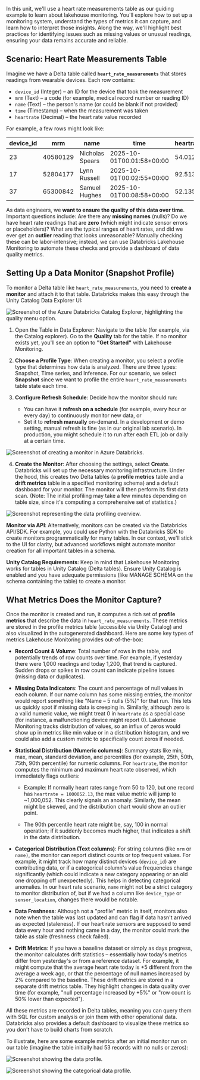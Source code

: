 In this unit, we'll use a heart rate measurements table as our guiding example to learn about lakehouse monitoring. You'll explore how to set up a monitoring system, understand the types of metrics it can capture, and learn how to interpret those insights. Along the way, we'll highlight best practices for identifying issues such as missing values or unusual readings, ensuring your data remains accurate and reliable.

## Scenario: Heart Rate Measurements Table

Imagine we have a Delta table called **`heart_rate_measurements`** that stores readings from wearable devices. Each row contains:

- `device_id` (Integer) – an ID for the device that took the measurement
- `mrm` (Text) – a code (for example, medical record number or reading ID)
- `name` (Text) – the person's name (or could be blank if not provided)
- `time` (Timestamp) – when the measurement was taken
- `heartrate` (Decimal) – the heart rate value recorded

For example, a few rows might look like:

| device_id |   mrm    |      name       |           time            | heartrate |
|-----------|----------|-----------------|---------------------------|-----------|
|    23     | 40580129 | Nicholas Spears | 2025-10-01T00:01:58+00:00 |   54.0122 |
|    17     | 52804177 | Lynn Russell    | 2025-10-01T00:02:55+00:00 |   92.5136 |
|    37     | 65300842 | Samuel Hughes   | 2025-10-01T00:08:58+00:00 |   52.1354 |

As data engineers, we **want to ensure the quality of this data over time**. Important questions include: Are there any **missing names** (nulls)? Do we have heart rate readings that are **zero** (which might indicate sensor errors or placeholders)? What are the typical ranges of heart rates, and did we ever get an **outlier** reading that looks unreasonable? Manually checking these can be labor-intensive; instead, we can use Databricks Lakehouse Monitoring to automate these checks and provide a dashboard of data quality metrics.

## Setting Up a Data Monitor (Snapshot Profile)

To monitor a Delta table like `heart_rate_measurements`, you need to **create a monitor** and attach it to that table. Databricks makes this easy through the Unity Catalog Data Explorer UI: 

![Screenshot of the Azure Databricks Catalog Explorer, highlighting the quality menu option.](../media/catalog-exporer-quality-menu.png)

1. Open the Table in Data Explorer: Navigate to the table (for example, via the Catalog explorer). Go to the **Quality** tab for the table. If no monitor exists yet, you'll see an option to **"Get Started"** with Lakehouse Monitoring.

2. **Choose a Profile Type**: When creating a monitor, you select a profile type that determines how data is analyzed. There are three types: Snapshot, Time series, and Inference. For our scenario, we select **Snapshot** since we want to profile the entire `heart_rate_measurements` table state each time. 

3. **Configure Refresh Schedule**: Decide how the monitor should run:
    - You can have it **refresh on a schedule** (for example, every hour or every day) to continuously monitor new data, or
    - Set it to **refresh manually** on-demand. In a development or demo setting, manual refresh is fine (as in our original lab scenario). In production, you might schedule it to run after each ETL job or daily at a certain time.
  
![Screenshot of creating a monitor in Azure Databricks.](../media/create-monitor.png)

4. **Create the Monitor**: After choosing the settings, select **Create**. Databricks will set up the necessary monitoring infrastructure. Under the hood, this creates two Delta tables (a **profile metrics** table and a **drift metrics** table in a specified monitoring schema) and a default dashboard for your monitor. The monitor will then perform its first data scan. (Note: The initial profiling may take a few minutes depending on table size, since it's computing a comprehensive set of statistics.)

![Screenshot representing the data profiling overview.](../media/data-profiling-overview.png)

**Monitor via API**: Alternatively, monitors can be created via the Databricks API/SDK. For example, you could use Python with the Databricks SDK to create monitors programmatically for many tables. In our context, we'll stick to the UI for clarity, but advanced workflows might automate monitor creation for all important tables in a schema.

**Unity Catalog Requirements**: Keep in mind that Lakehouse Monitoring works for tables in Unity Catalog (Delta tables). Ensure Unity Catalog is enabled and you have adequate permissions (like MANAGE SCHEMA on the schema containing the table) to create a monitor. 

## What Metrics Does the Monitor Capture?

Once the monitor is created and run, it computes a rich set of **profile metrics** that describe the data in `heart_rate_measurements`. These metrics are stored in the profile metrics table (accessible via Unity Catalog) and also visualized in the autogenerated dashboard. Here are some key types of metrics Lakehouse Monitoring provides out-of-the-box:

- **Record Count & Volume**: Total number of rows in the table, and potentially trends of row counts over time. For example, if yesterday there were 1,000 readings and today 1,200, that trend is captured. Sudden drops or spikes in row count can indicate pipeline issues (missing data or duplicates).

- **Missing Data Indicators**: The count and percentage of null values in each column. If our name column has some missing entries, the monitor would report something like "Name – 5 nulls (5%)" for that run. This lets us quickly spot if missing data is creeping in. Similarly, although zero is a valid numeric value, we might treat 0 in `heartrate` as a special case (for instance, a malfunctioning device might report 0). Lakehouse Monitoring tracks distribution of values, so an influx of zeros would show up in metrics like min value or in a distribution histogram, and we could also add a custom metric to specifically count zeros if needed.

- **Statistical Distribution (Numeric columns)**: Summary stats like min, max, mean, standard deviation, and percentiles (for example, 25th, 50th, 75th, 90th percentile) for numeric columns. For `heartrate`, the monitor computes the minimum and maximum heart rate observed, which immediately flags outliers:
  
  - Example: If normally heart rates range from 50 to 120, but one record has `heartrate = 1000052.13`, the max value metric will jump to ~1,000,052. This clearly signals an anomaly. Similarly, the mean might be skewed, and the distribution chart would show an outlier point.
  
  - The 90th percentile heart rate might be, say, 100 in normal operation; if it suddenly becomes much higher, that indicates a shift in the data distribution.

- **Categorical Distribution (Text columns)**: For string columns (like `mrm` or `name)`, the monitor can report distinct counts or top frequent values. For example, it might track how many distinct devices (`device_id`) are contributing data, or if a categorical column's value frequencies change significantly (which could indicate a new category appearing or an old one dropping off unexpectedly). This helps in detecting categorical anomalies. In our heart rate scenario, `name` might not be a strict category to monitor distribution of, but if we had a column like `device_type` or `sensor_location`, changes there would be notable.

- **Data Freshness**: Although not a "profile" metric in itself, monitors also note when the table was last updated and can flag if data hasn't arrived as expected (staleness). If our heart rate sensors are supposed to send data every hour and nothing came in a day, the monitor could mark the table as stale (freshness check failed).

- **Drift Metrics**: If you have a baseline dataset or simply as days progress, the monitor calculates drift statistics – essentially how today's metrics differ from yesterday's or from a reference dataset. For example, it might compute that the average heart rate today is +5 different from the average a week ago, or that the percentage of null names increased by 2% compared to the baseline. These drift metrics are stored in a separate drift metrics table. They highlight changes in data quality over time (for example, "null percentage increased by +5%" or "row count is 50% lower than expected").

All these metrics are recorded in Delta tables, meaning you can query them with SQL for custom analysis or join them with other operational data. Databricks also provides a default dashboard to visualize these metrics so you don't have to build charts from scratch.

To illustrate, here are some example metrics after an initial monitor run on our table (imagine the table initially had 53 records with no nulls or zeros):

![Screenshot showing the data profile.](../media/profiling.png)

![Screenshot showing the categorical data profile.](../media/categorical.png)